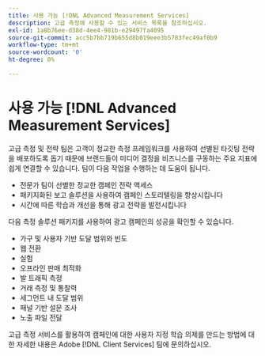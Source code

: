 ```yaml
---
title: 사용 가능 [!DNL Advanced Measurement Services]
description: 고급 측정에 사용할 수 있는 서비스 목록을 참조하십시오.
exl-id: 1a8b76ee-d38d-4ee4-981b-e29497fa4095
source-git-commit: acc5b7bb719b655d8b019eee3b5783fec49af0b9
workflow-type: tm+mt
source-wordcount: '0'
ht-degree: 0%

---
```


# 사용 가능 [!DNL Advanced Measurement Services]

<!-- Probably need to rename this. -->

고급 측정 및 전략 팀은 고객이 정교한 측정 프레임워크를 사용하여 선별된 타깃팅 전략을 배포하도록 돕기 때문에 브랜드들이 미디어 결정을 비즈니스를 구동하는 주요 지표에 쉽게 연결할 수 있습니다. 팀이 다음 작업을 수행하는 데 도움이 됩니다.

* 전문가 팀이 선별한 정교한 캠페인 전략 액세스
* 패키지화된 보고 솔루션을 사용하여 캠페인 스토리텔링을 향상시킵니다
* 시간에 따른 학습과 개선을 통해 광고 전략을 발전시킵니다

다음 측정 솔루션 패키지를 사용하여 광고 캠페인의 성공을 확인할 수 있습니다.

* 가구 및 사용자 기반 도달 범위와 빈도
* 웹 전환
* 실험
* 오프라인 판매 최적화
* 발 트래픽 측정
* 거래 측정 및 통찰력
* 세그먼트 내 도달 범위
* 패널 기반 설문 조사
* 노출 파일 전달

고급 측정 서비스를 활용하여 캠페인에 대한 사용자 지정 학습 의제를 만드는 방법에 대한 자세한 내용은 Adobe [!DNL Client Services] 팀에 문의하십시오.
